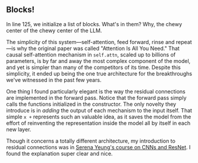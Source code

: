 ## Blocks!

In line 125, we initialize a list of blocks. What's in them? Why, the chewy center of the chewy center of the LLM.

The simplicity of this system—self-attention, feed forward, rinse and repeat—is why the original paper was called "Attention Is All You Need." That causal self-attention mechanism in `self.attn`, scaled up to billions of parameters, is by far and away the most complex component of the model, and yet is simpler than many of the competitors of its time. Despite this simplicity, it ended up being the one true architecture for the breakthroughs we've witnessed in the past few years.

One thing I found particularly elegant is the way the residual connections are implemented in the forward pass. Notice that the forward pass simply calls the functions initialized in the constructor. The only novelty they introduce is in _adding_ the output of each mechanism to the input itself. That simple `x +` represents such an valuable idea, as it saves the model from the effort of reinventing the representation inside the model all by itself in each new layer.

Though it concerns a totally different architecture, my introduction to residual connections was in [Serena Yeung's course on CNNs and ResNet](https://www.youtube.com/watch?v=DAOcjicFr1Y). I found the explanation super clear and nice.

